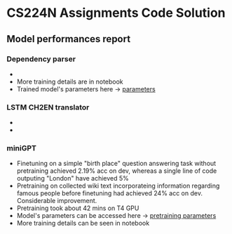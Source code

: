 # CS224N Assignments Code Solution
## Model performances report
### Dependency parser
* 
* More training details are in notebook
* Trained model's parameters here -> [parameters](https://drive.google.com/file/d/1-7hvM6dTyKLmn4fWTNQrIWVYn3NdkOvW/view?usp=drive_link "click me")
### LSTM CH2EN translator
*
*
### miniGPT
* Finetuning on a simple "birth place" question answering task without pretraining achieved 2.19% acc on dev, whereas a single line of code outputing "London" have achieved 5%
* Pretraining on collected wiki text incorporateing information regarding famous people before finetuning had achieved 24% acc on dev. Considerable improvement.
* Pretraining took about 42 mins on T4 GPU
* Model's parameters can be accessed here -> [pretraining parameters](https://drive.google.com/file/d/1--EZNwVJNczNRy4-snouftcOScTHNZMj/view?usp=drive_link)
* More training details can be seen in notebook
